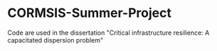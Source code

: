 # CORMSIS-Summer-Project
Code are used in the dissertation "Critical infrastructure resilience: A capacitated dispersion  problem"

